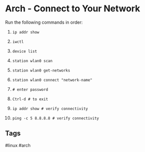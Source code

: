 # Arch - Connect to Your Network

Run the following commands in order:

1. `ip addr show`   

2. `iwctl`  

3. `device list`  

4. `station wlan0 scan`  

5. `station wlan0 get-networks`  

6. `station wlan0 connect "network-name"`  

7. `# enter password`  

8. `Ctrl-d # to exit`  

9. `ip addr show # verify connectivity`  

10. `ping -c 5 8.8.8.8 # verify connectivity`  

## Tags
#linux #arch
